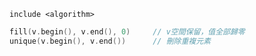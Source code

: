 `include <algorithm>`

```c++
fill(v.begin(), v.end(), 0)     // v空間保留，值全部歸零
unique(v.begin(), v.end())      // 刪除重複元素

```